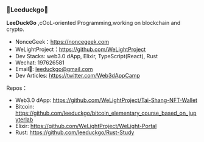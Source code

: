 ### 👋Leeduckgo👋

<!--
**leeduckgo/leeduckgo** is a ✨ _special_ ✨ repository because its `README.md` (this file) appears on your GitHub profile.

Here are some ideas to get you started:

- 🔭 I’m currently working on ...
- 🌱 I’m currently learning ...
- 👯 I’m looking to collaborate on ...
- 🤔 I’m looking for help with ...
- 💬 Ask me about ...
- 📫 How to reach me: ...
- 😄 Pronouns: ...
- ⚡ Fun fact: ...
-->

**LeeDuckGo** ,cOoL-oriented Programming,working on blockchain and crypto.

- NonceGeek：https://noncegeek.com
- WeLightProject：https://github.com/WeLightProject
- Dev Stacks: web3.0 dApp, Elixir, TypeScript(React), Rust
- Wechat: 197626581
- Email📮: leeduckgo@gmail.com
- Dev Articles: https://twitter.com/Web3dAppCamp

Repos：

- Web3.0 dApp: https://github.com/WeLightProject/Tai-Shang-NFT-Wallet
- Bitcoin: https://github.com/leeduckgo/bitcoin_elementary_course_based_on_jupyterlab
- Elixir: https://github.com/WeLightProject/WeLight-Portal
- Rust: https://github.com/leeduckgo/Rust-Study
